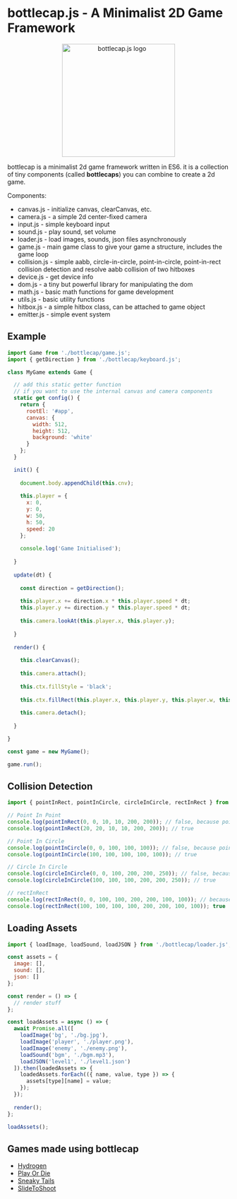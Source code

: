 # bottlecap.js - A Minimalist 2D Game Framework

<p align="center"><img src="https://bottlecap.js.org/logo.png" width="256px" alt="bottlecap.js logo"></p>

bottlecap is a minimalist 2d game framework written in ES6. it is a collection of tiny components (called **bottlecaps**) you can combine to create a 2d game.

Components:
* canvas.js - initialize canvas, clearCanvas, etc.
* camera.js - a simple 2d center-fixed camera
* input.js - simple keyboard input
* sound.js - play sound, set volume
* loader.js - load images, sounds, json files asynchronously
* game.js - main game class to give your game a structure, includes the game loop
* collision.js - simple aabb, circle-in-circle, point-in-circle, point-in-rect collision detection and resolve aabb collision of two hitboxes
* device.js - get device info
* dom.js - a tiny but powerful library for manipulating the dom
* math.js - basic math functions for game development
* utils.js - basic utility functions
* hitbox.js - a simple hitbox class, can be attached to game object
* emitter.js - simple event system

## Example

```javascript
import Game from './bottlecap/game.js';
import { getDirection } from './bottlecap/keyboard.js';

class MyGame extends Game {

  // add this static getter function
  // if you want to use the internal canvas and camera components
  static get config() {
    return {
      rootEl: '#app',
      canvas: {
        width: 512,
        height: 512,
        background: 'white'
      }
    };
  }

  init() {
  
    document.body.appendChild(this.cnv);
    
    this.player = {
      x: 0,
      y: 0,
      w: 50,
      h: 50,
      speed: 20
    };
    
    console.log('Game Initialised');
  
  }
  
  update(dt) {
    
    const direction = getDirection();
    
    this.player.x += direction.x * this.player.speed * dt;
    this.player.y += direction.y * this.player.speed * dt;
    
    this.camera.lookAt(this.player.x, this.player.y);
    
  }
  
  render() {
  
    this.clearCanvas();
    
    this.camera.attach();
    
    this.ctx.fillStyle = 'black';
    
    this.ctx.fillRect(this.player.x, this.player.y, this.player.w, this.player.h);
    
    this.camera.detach();
  
  }

}

const game = new MyGame();

game.run();
```

## Collision Detection
```javascript
import { pointInRect, pointInCircle, circleInCircle, rectInRect } from './bottlecap/collision.js';

// Point In Point
console.log(pointInRect(0, 0, 10, 10, 200, 200)); // false, because point is outside of the rect
console.log(pointInRect(20, 20, 10, 10, 200, 200)); // true

// Point In Circle
console.log(pointInCircle(0, 0, 100, 100, 100)); // false, because point is outside of the circle
console.log(pointInCircle(100, 100, 100, 100, 100)); // true

// Circle In Circle
console.log(circleInCircle(0, 0, 100, 200, 200, 250)); // false, because circle is outside of the circle
console.log(circleInCircle(100, 100, 100, 200, 200, 250)); // true

// rectInRect
console.log(rectInRect(0, 0, 100, 100, 200, 200, 100, 100)); // because rect is outside of the rect
console.log(rectInRect(100, 100, 100, 100, 200, 200, 100, 100)); true
```

## Loading Assets
```javascript
import { loadImage, loadSound, loadJSON } from './bottlecap/loader.js';

const assets = {
  image: [],
  sound: [],
  json: []
};

const render = () => {
  // render stuff
};

const loadAssets = async () => {
  await Promise.all([
    loadImage('bg', './bg.jpg'),
    loadImage('player', './player.png'),
    loadImage('enemy', './enemy.png'),
    loadSound('bgm', './bgm.mp3'),
    loadJSON('level1', './level1.json')
  ]).then(loadedAssets => {
    loadedAssets.forEach(({ name, value, type }) => {
      assets[type][name] = value;
    });
  });
  
  render();
};

loadAssets();
```

## Games made using bottlecap
* [Hydrogen](https://hypervoid.itch.io/hydrogen)
* [Play Or Die](https://hypervoid.itch.io/play-or-die)
* [Sneaky Tails](https://hypervoid.itch.io/sneaky-tails)
* [SlideToShoot](https://hypervoid.itch.io/slide-to-shoot)
